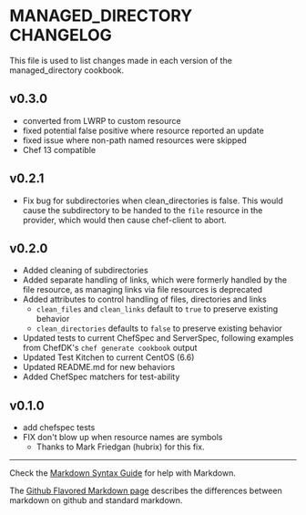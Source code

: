 MANAGED_DIRECTORY CHANGELOG
===========================

This file is used to list changes made in each version of the managed_directory cookbook.

v0.3.0
------
- converted from LWRP to custom resource
- fixed potential false positive where resource reported an update
- fixed issue where non-path named resources were skipped
- Chef 13 compatible

v0.2.1
------
- Fix bug for subdirectories when clean_directories is false. This would cause
	the subdirectory to be handed to the `file` resource in the provider, which
	would then cause chef-client to abort.

v0.2.0
------
- Added cleaning of subdirectories
- Added separate handling of links, which were formerly handled by the file
	resource, as managing links via file resources is deprecated
- Added attributes to control handling of files, directories and links
	- `clean_files` and `clean_links` default to `true` to preserve existing
		behavior
	- `clean_directories` defaults to `false` to preserve existing behavior
- Updated tests to current ChefSpec and ServerSpec, following examples from
	ChefDK's `chef generate cookbook` output
- Updated Test Kitchen to current CentOS (6.6)
- Updated README.md for new behaviors
- Added ChefSpec matchers for test-ability

v0.1.0
-----
- add chefspec tests
- FIX don't blow up when resource names are symbols
	- Thanks to Mark Friedgan (hubrix) for this fix.

- - -
Check the [Markdown Syntax Guide](http://daringfireball.net/projects/markdown/syntax) for help with Markdown.

The [Github Flavored Markdown page](http://github.github.com/github-flavored-markdown/) describes the differences between markdown on github and standard markdown.
